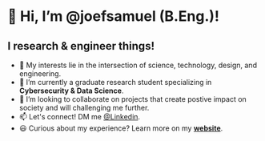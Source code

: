 # 👋 Hi, I’m @joefsamuel (B.Eng.)!
## I **research & engineer** things!
- 👀 My interests lie in the intersection of science, technology, design, and engineering.
- 🌱 I’m currently a graduate research student specializing in **Cybersecurity & Data Science**.
- 💞️ I’m looking to collaborate on projects that create postive impact on society and will challenging me further.
- 📫 Let's connect! DM me [@Linkedin](https://www.linkedin.com/in/joefs/).
- :smiley: Curious about my experience? Learn more on my [**website**](https://JoeFS.com).

<!---
joefsamuel/joefsamuel is a ✨ special ✨ repository because its `README.md` (this file) appears on your GitHub profile.
You can click the Preview link to take a look at your changes.
--->
